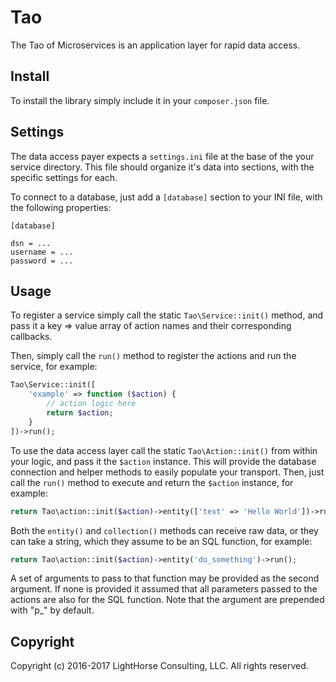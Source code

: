 Tao
===

The Tao of Microservices is an application layer for rapid data access.

Install
-------

To install the library simply include it in your `composer.json` file.

Settings
--------

The data access payer expects a `settings.ini` file at the base of the your 
service directory. This file should organize it's data into sections, with the 
specific settings for each.

To connect to a database, just add a `[database]` section to your INI file, 
with the following properties:

```
[database]

dsn = ...
username = ...
password = ...
```

Usage
-----

To register a service simply call the static `Tao\Service::init()` method, and 
pass it a key => value array of action names and their corresponding callbacks.

Then, simply call the `run()` method to register the actions and run the 
service, for example:

```php
Tao\Service::init([
    'example' => function ($action) {
        // action logic here
        return $action;
    }
])->run();
```

To use the data access layer call the static `Tao\Action::init()` from within 
your logic, and pass it the `$action` instance. This will provide the database 
connection and helper methods to easily populate your transport. Then, just 
call the `run()` method to execute and return the `$action` instance, for 
example:

```php
return Tao\action::init($action)->entity(['text' => 'Hello World'])->run();
```

Both the `entity()` and `collection()` methods can receive raw data, or they can 
take a string, which they assume to be an SQL function, for example:

```php
return Tao\action::init($action)->entity('do_something')->run();
```

A set of arguments to pass to that function may be provided as the second 
argument. If none is provided it assumed that all parameters passed to the 
actions are also for the SQL function. Note that the argument are prepended 
with "p_" by default.

Copyright
---------

Copyright (c) 2016-2017 LightHorse Consulting, LLC. All rights reserved.
